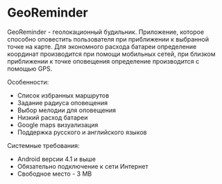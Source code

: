 # GeoReminder

GeoReminder - геолокационный будильник. Приложение, которое способно оповестить пользователя при приближении к выбранной точке на карте.
Для экономного расхода батареи определение координат производится при помощи мобильных сетей, при близком приближении к точке оповещения определение производится с помощью GPS.

Особенности:
 - Список избранных маршрутов
 - Задание радиуса оповещения
 - Выбор мелодии для оповещения
 - Низкий расход батареи
 - Google maps визуализация
 - Поддержка русского и английского языков

Системные требования:
 - Android версии 4.1 и выше
 - Обязательно подключение к сети Интернет
 - Свободное место - 3 MB
